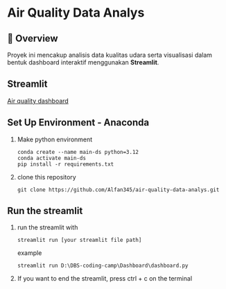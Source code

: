 # Air Quality Data Analys

## 📌 Overview
Proyek ini mencakup analisis data kualitas udara serta visualisasi dalam bentuk dashboard interaktif menggunakan **Streamlit**. 

## Streamlit
[Air quality dashboard](https://alfan-air-quality-dashboard.streamlit.app/)

## Set Up Environment - Anaconda
1. Make python environment
   ```
   conda create --name main-ds python=3.12
   conda activate main-ds
   pip install -r requirements.txt
   ```
3. clone this repository
   ```
   git clone https://github.com/Alfan345/air-quality-data-analys.git
   ```

## Run the streamlit
1. run the streamlit with
   ```
   streamlit run [your streamlit file path]
   ```
   example
   ```
   streamlit run D:\DBS-coding-camp\Dashboard\dashboard.py
   ```
3. If you want to end the streamlit, press ctrl + c on the terminal
